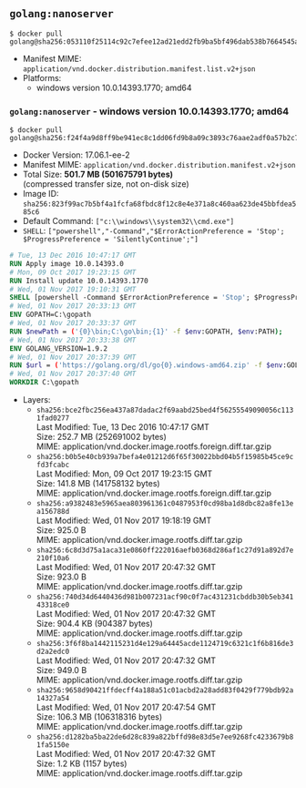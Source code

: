 ## `golang:nanoserver`

```console
$ docker pull golang@sha256:053110f25114c92c7efee12ad21edd2fb9ba5bf496dab538b7664545a505d17e
```

-	Manifest MIME: `application/vnd.docker.distribution.manifest.list.v2+json`
-	Platforms:
	-	windows version 10.0.14393.1770; amd64

### `golang:nanoserver` - windows version 10.0.14393.1770; amd64

```console
$ docker pull golang@sha256:f24f4a9d8ff9be941ec8c1dd06fd9b8a09c3893c76aae2adf0a57b2c77957a60
```

-	Docker Version: 17.06.1-ee-2
-	Manifest MIME: `application/vnd.docker.distribution.manifest.v2+json`
-	Total Size: **501.7 MB (501675791 bytes)**  
	(compressed transfer size, not on-disk size)
-	Image ID: `sha256:823f99ac7b5bf4a1fcfa68fbdc8f12c8e4e371a8c460aa623de45bbfdea585c6`
-	Default Command: `["c:\\windows\\system32\\cmd.exe"]`
-	`SHELL`: `["powershell","-Command","$ErrorActionPreference = 'Stop'; $ProgressPreference = 'SilentlyContinue';"]`

```dockerfile
# Tue, 13 Dec 2016 10:47:17 GMT
RUN Apply image 10.0.14393.0
# Mon, 09 Oct 2017 19:23:15 GMT
RUN Install update 10.0.14393.1770
# Wed, 01 Nov 2017 19:10:31 GMT
SHELL [powershell -Command $ErrorActionPreference = 'Stop'; $ProgressPreference = 'SilentlyContinue';]
# Wed, 01 Nov 2017 20:33:13 GMT
ENV GOPATH=C:\gopath
# Wed, 01 Nov 2017 20:33:37 GMT
RUN $newPath = ('{0}\bin;C:\go\bin;{1}' -f $env:GOPATH, $env:PATH); 	Write-Host ('Updating PATH: {0}' -f $newPath); 	setx /M PATH $newPath;
# Wed, 01 Nov 2017 20:33:38 GMT
ENV GOLANG_VERSION=1.9.2
# Wed, 01 Nov 2017 20:37:39 GMT
RUN $url = ('https://golang.org/dl/go{0}.windows-amd64.zip' -f $env:GOLANG_VERSION); 	Write-Host ('Downloading {0} ...' -f $url); 	Invoke-WebRequest -Uri $url -OutFile 'go.zip'; 		$sha256 = '682ec3626a9c45b657c2456e35cadad119057408d37f334c6c24d88389c2164c'; 	Write-Host ('Verifying sha256 ({0}) ...' -f $sha256); 	if ((Get-FileHash go.zip -Algorithm sha256).Hash -ne $sha256) { 		Write-Host 'FAILED!'; 		exit 1; 	}; 		Write-Host 'Expanding ...'; 	Expand-Archive go.zip -DestinationPath C:\; 		Write-Host 'Verifying install ("go version") ...'; 	go version; 		Write-Host 'Removing ...'; 	Remove-Item go.zip -Force; 		Write-Host 'Complete.';
# Wed, 01 Nov 2017 20:37:40 GMT
WORKDIR C:\gopath
```

-	Layers:
	-	`sha256:bce2fbc256ea437a87dadac2f69aabd25bed4f56255549090056c1131fad0277`  
		Last Modified: Tue, 13 Dec 2016 10:47:17 GMT  
		Size: 252.7 MB (252691002 bytes)  
		MIME: application/vnd.docker.image.rootfs.foreign.diff.tar.gzip
	-	`sha256:b0b5e40cb939a7befa4e01212d6f65f30022bbd04b5f15985b45ce9cfd3fcabc`  
		Last Modified: Mon, 09 Oct 2017 19:23:15 GMT  
		Size: 141.8 MB (141758132 bytes)  
		MIME: application/vnd.docker.image.rootfs.foreign.diff.tar.gzip
	-	`sha256:a9382483e5965aea803961361c0487953f0cd98ba1d8dbc82a8fe13ea156788d`  
		Last Modified: Wed, 01 Nov 2017 19:18:19 GMT  
		Size: 925.0 B  
		MIME: application/vnd.docker.image.rootfs.diff.tar.gzip
	-	`sha256:6c8d3d75a1aca31e0860ff222016aefb0368d286af1c27d91a892d7e210f10a6`  
		Last Modified: Wed, 01 Nov 2017 20:47:32 GMT  
		Size: 923.0 B  
		MIME: application/vnd.docker.image.rootfs.diff.tar.gzip
	-	`sha256:740d34d6440436d981b007231acf90c0f7ac431231cbddb30b5eb34143318ce0`  
		Last Modified: Wed, 01 Nov 2017 20:47:32 GMT  
		Size: 904.4 KB (904387 bytes)  
		MIME: application/vnd.docker.image.rootfs.diff.tar.gzip
	-	`sha256:3f6f8ba1442115231d4e129a64445acde1124719c6321c1f6b816de3d2a2edc0`  
		Last Modified: Wed, 01 Nov 2017 20:47:32 GMT  
		Size: 949.0 B  
		MIME: application/vnd.docker.image.rootfs.diff.tar.gzip
	-	`sha256:9658d90421ffdecff4a188a51c01acbd2a28add83f0429f779bdb92a14327a54`  
		Last Modified: Wed, 01 Nov 2017 20:47:54 GMT  
		Size: 106.3 MB (106318316 bytes)  
		MIME: application/vnd.docker.image.rootfs.diff.tar.gzip
	-	`sha256:d1282ba5ba22de6d28c839a822bffd98e83d5e7ee9268fc4233679b81fa5150e`  
		Last Modified: Wed, 01 Nov 2017 20:47:32 GMT  
		Size: 1.2 KB (1157 bytes)  
		MIME: application/vnd.docker.image.rootfs.diff.tar.gzip
